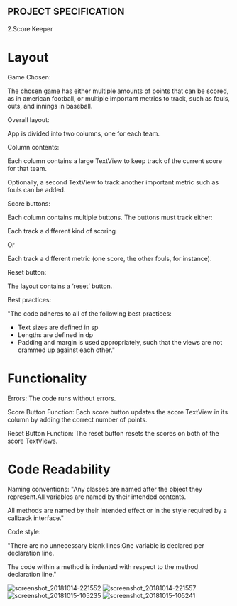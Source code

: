 ## PROJECT SPECIFICATION

   2.Score Keeper
   
 # Layout
 
 Game Chosen:
 
 The chosen game has either multiple amounts of points that can be scored, as in american football, or multiple important metrics to track, such as fouls, outs, and innings in baseball.
 
 Overall layout:
 
 App is divided into two columns, one for each team.
 
 Column contents:
 
 Each column contains a large TextView to keep track of the current score for that team.

 Optionally, a second TextView to track another important metric such as fouls can be added.
 
 Score buttons:
 
 Each column contains multiple buttons. The buttons must track either:

 Each track a different kind of scoring

 Or

 Each track a different metric (one score, the other fouls, for instance).
 
 Reset button:
 
 The layout contains a ‘reset’ button.
 
 Best practices:
 
 "The code adheres to all of the following best practices:

* Text sizes are defined in sp
* Lengths are defined in dp
* Padding and margin is used appropriately, such that the views are not crammed up against each other."

 # Functionality
 
 Errors:
 The code runs without errors.
 
 Score Button Function:
 Each score button updates the score TextView in its column by adding the correct number of points.
 
 Reset Button Function:
 The reset button resets the scores on both of the score TextViews.
 
 # Code Readability
 
 Naming conventions:
 "Any classes are named after the object they represent.All variables are named by their intended contents.

All methods are named by their intended effect or in the style required by a callback interface."

Code style:

"There are no unnecessary blank lines.One variable is declared per declaration line.

The code within a method is indented with respect to the method declaration line."

![screenshot_20181014-221552](https://user-images.githubusercontent.com/34723009/46941153-224ba780-d073-11e8-81a7-285b416b73e8.png)
![screenshot_20181014-221557](https://user-images.githubusercontent.com/34723009/46941162-2972b580-d073-11e8-9215-415996bc39cb.png)
![screenshot_20181015-105235](https://user-images.githubusercontent.com/34723009/46941169-2d9ed300-d073-11e8-9ba0-247a2141ea7e.png)
![screenshot_20181015-105241](https://user-images.githubusercontent.com/34723009/46941176-3099c380-d073-11e8-8c84-46553c8fcdee.png)
 
 
 

